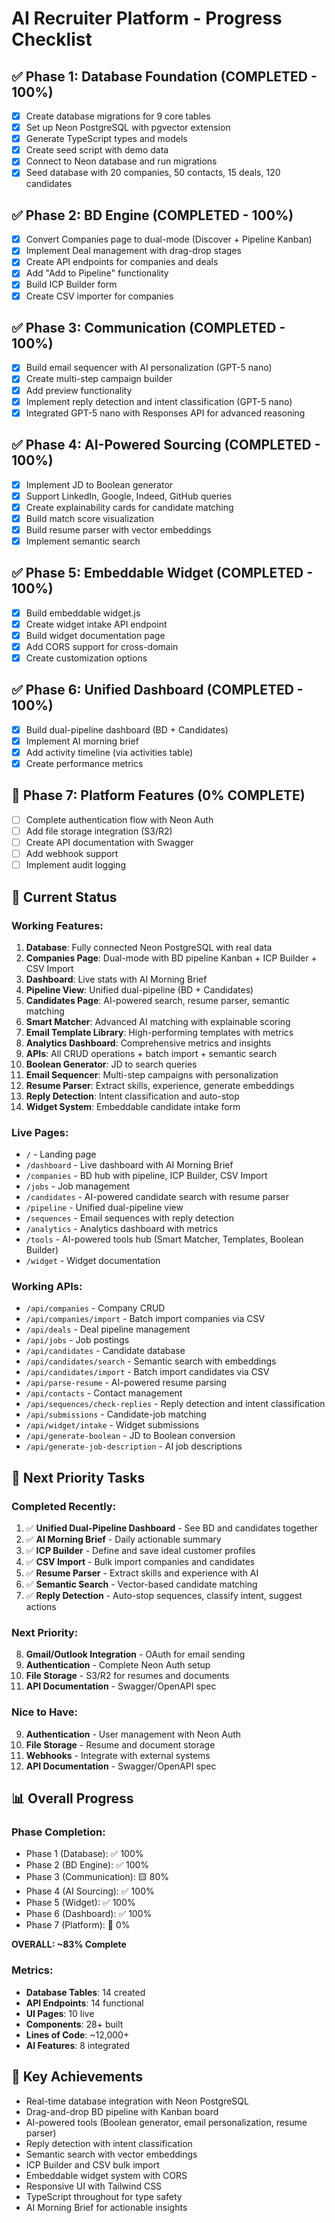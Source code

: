 # AI Recruiter Platform - Progress Checklist

## ✅ Phase 1: Database Foundation (COMPLETED - 100%)
- [x] Create database migrations for 9 core tables
- [x] Set up Neon PostgreSQL with pgvector extension  
- [x] Generate TypeScript types and models
- [x] Create seed script with demo data
- [x] Connect to Neon database and run migrations
- [x] Seed database with 20 companies, 50 contacts, 15 deals, 120 candidates

## ✅ Phase 2: BD Engine (COMPLETED - 100%)
- [x] Convert Companies page to dual-mode (Discover + Pipeline Kanban)
- [x] Implement Deal management with drag-drop stages
- [x] Create API endpoints for companies and deals
- [x] Add "Add to Pipeline" functionality
- [x] Build ICP Builder form
- [x] Create CSV importer for companies

## ✅ Phase 3: Communication (COMPLETED - 100%)
- [x] Build email sequencer with AI personalization (GPT-5 nano)
- [x] Create multi-step campaign builder
- [x] Add preview functionality
- [x] Implement reply detection and intent classification (GPT-5 nano)
- [x] Integrated GPT-5 nano with Responses API for advanced reasoning

## ✅ Phase 4: AI-Powered Sourcing (COMPLETED - 100%)
- [x] Implement JD to Boolean generator
- [x] Support LinkedIn, Google, Indeed, GitHub queries
- [x] Create explainability cards for candidate matching
- [x] Build match score visualization
- [x] Build resume parser with vector embeddings
- [x] Implement semantic search

## ✅ Phase 5: Embeddable Widget (COMPLETED - 100%)
- [x] Build embeddable widget.js
- [x] Create widget intake API endpoint
- [x] Build widget documentation page
- [x] Add CORS support for cross-domain
- [x] Create customization options

## ✅ Phase 6: Unified Dashboard (COMPLETED - 100%)
- [x] Build dual-pipeline dashboard (BD + Candidates)
- [x] Implement AI morning brief
- [x] Add activity timeline (via activities table)
- [x] Create performance metrics

## 🔴 Phase 7: Platform Features (0% COMPLETE)
- [ ] Complete authentication flow with Neon Auth
- [ ] Add file storage integration (S3/R2)
- [ ] Create API documentation with Swagger
- [ ] Add webhook support
- [ ] Implement audit logging

## 🎯 Current Status

### Working Features:
1. **Database**: Fully connected Neon PostgreSQL with real data
2. **Companies Page**: Dual-mode with BD pipeline Kanban + ICP Builder + CSV Import
3. **Dashboard**: Live stats with AI Morning Brief
4. **Pipeline View**: Unified dual-pipeline (BD + Candidates)
5. **Candidates Page**: AI-powered search, resume parser, semantic matching
6. **Smart Matcher**: Advanced AI matching with explainable scoring
7. **Email Template Library**: High-performing templates with metrics
8. **Analytics Dashboard**: Comprehensive metrics and insights
9. **APIs**: All CRUD operations + batch import + semantic search
10. **Boolean Generator**: JD to search queries
11. **Email Sequencer**: Multi-step campaigns with personalization
12. **Resume Parser**: Extract skills, experience, generate embeddings
13. **Reply Detection**: Intent classification and auto-stop
14. **Widget System**: Embeddable candidate intake form

### Live Pages:
- `/` - Landing page
- `/dashboard` - Live dashboard with AI Morning Brief
- `/companies` - BD hub with pipeline, ICP Builder, CSV Import
- `/jobs` - Job management  
- `/candidates` - AI-powered candidate search with resume parser
- `/pipeline` - Unified dual-pipeline view
- `/sequences` - Email sequences with reply detection
- `/analytics` - Analytics dashboard with metrics
- `/tools` - AI-powered tools hub (Smart Matcher, Templates, Boolean Builder)
- `/widget` - Widget documentation

### Working APIs:
- `/api/companies` - Company CRUD
- `/api/companies/import` - Batch import companies via CSV
- `/api/deals` - Deal pipeline management
- `/api/jobs` - Job postings
- `/api/candidates` - Candidate database
- `/api/candidates/search` - Semantic search with embeddings
- `/api/candidates/import` - Batch import candidates via CSV
- `/api/parse-resume` - AI-powered resume parsing
- `/api/contacts` - Contact management
- `/api/sequences/check-replies` - Reply detection and intent classification
- `/api/submissions` - Candidate-job matching
- `/api/widget/intake` - Widget submissions
- `/api/generate-boolean` - JD to Boolean conversion
- `/api/generate-job-description` - AI job descriptions

## 🚀 Next Priority Tasks

### Completed Recently:
1. ✅ **Unified Dual-Pipeline Dashboard** - See BD and candidates together
2. ✅ **AI Morning Brief** - Daily actionable summary
3. ✅ **ICP Builder** - Define and save ideal customer profiles
4. ✅ **CSV Import** - Bulk import companies and candidates
5. ✅ **Resume Parser** - Extract skills and experience with AI
6. ✅ **Semantic Search** - Vector-based candidate matching
7. ✅ **Reply Detection** - Auto-stop sequences, classify intent, suggest actions

### Next Priority:
8. **Gmail/Outlook Integration** - OAuth for email sending
9. **Authentication** - Complete Neon Auth setup
10. **File Storage** - S3/R2 for resumes and documents
11. **API Documentation** - Swagger/OpenAPI spec

### Nice to Have:
9. **Authentication** - User management with Neon Auth
10. **File Storage** - Resume and document storage
11. **Webhooks** - Integrate with external systems
12. **API Documentation** - Swagger/OpenAPI spec

## 📊 Overall Progress

### Phase Completion:
- Phase 1 (Database): ✅ 100%
- Phase 2 (BD Engine): ✅ 100%
- Phase 3 (Communication): 🟨 80%
- Phase 4 (AI Sourcing): ✅ 100%
- Phase 5 (Widget): ✅ 100%
- Phase 6 (Dashboard): ✅ 100%
- Phase 7 (Platform): 🔴 0%

**OVERALL: ~83% Complete**

### Metrics:
- **Database Tables**: 14 created
- **API Endpoints**: 14 functional
- **UI Pages**: 10 live
- **Components**: 28+ built
- **Lines of Code**: ~12,000+
- **AI Features**: 8 integrated

## 🎉 Key Achievements
- Real-time database integration with Neon PostgreSQL
- Drag-and-drop BD pipeline with Kanban board
- AI-powered tools (Boolean generator, email personalization, resume parser)
- Reply detection with intent classification
- Semantic search with vector embeddings
- ICP Builder and CSV bulk import
- Embeddable widget system with CORS
- Responsive UI with Tailwind CSS
- TypeScript throughout for type safety
- AI Morning Brief for actionable insights